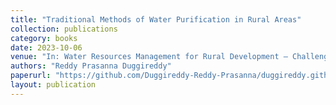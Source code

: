 ```yaml
---
title: "Traditional Methods of Water Purification in Rural Areas"
collection: publications
category: books
date: 2023-10-06
venue: "In: Water Resources Management for Rural Development – Challenges and Mitigation"
authors: "Reddy Prasanna Duggireddy"
paperurl: "https://github.com/Duggireddy-Reddy-Prasanna/duggireddy.github.io/blob/master/files/9780443187797_WEB.pdf"
layout: publication
---
```

